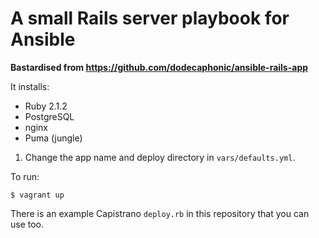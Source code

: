 # A small Rails server playbook for Ansible

**Bastardised from https://github.com/dodecaphonic/ansible-rails-app**

It installs:

- Ruby 2.1.2
- PostgreSQL
- nginx
- Puma (jungle)

1. Change the app name and deploy directory in <code>vars/defaults.yml</code>.

To run:

    $ vagrant up

There is an example Capistrano `deploy.rb` in this repository that you can use too.

